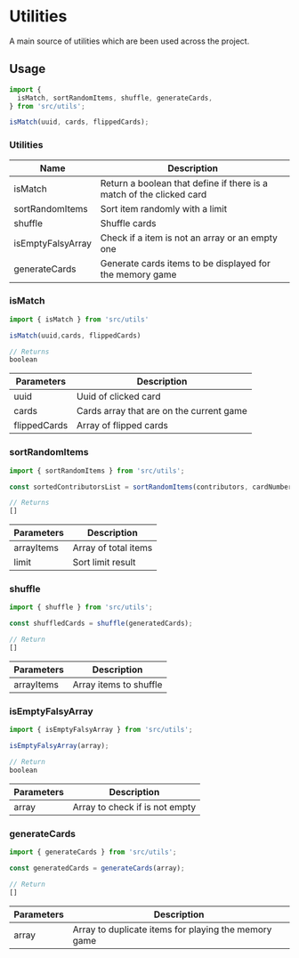 # Utilities
A main source of utilities which are been used across the project.

## Usage
```javascript
import {
  isMatch, sortRandomItems, shuffle, generateCards,
} from 'src/utils';

isMatch(uuid, cards, flippedCards);
```


### Utilities

| Name          | Description |
|---------------|----------|
| isMatch         |Return a boolean that define if there is a match of the clicked card  |
| sortRandomItems  | Sort item randomly with a limit         |
| shuffle  | Shuffle cards        |          
| isEmptyFalsyArray  | Check if a item is not an array or an empty one        |          
| generateCards  | Generate cards items to be displayed for the memory game        |          



### isMatch


```javascript
import { isMatch } from 'src/utils'

isMatch(uuid,cards, flippedCards)

// Returns
boolean
```

| Parameters          | Description |
|---------------|----------|
| uuid         | Uuid of clicked card |
| cards  | Cards array that are on the current game         |
| flippedCards  | Array of flipped cards       |        




### sortRandomItems

```javascript
import { sortRandomItems } from 'src/utils';

const sortedContributorsList = sortRandomItems(contributors, cardNumbers);

// Returns
[]
```
| Parameters          | Description |
|---------------|----------|
| arrayItems         | Array of total items |
| limit  | Sort limit result         |   

### shuffle

```javascript
import { shuffle } from 'src/utils';

const shuffledCards = shuffle(generatedCards);

// Return
[]


```
| Parameters          | Description |
|---------------|----------|
| arrayItems         | Array items to shuffle |

### isEmptyFalsyArray

```javascript
import { isEmptyFalsyArray } from 'src/utils';

isEmptyFalsyArray(array);

// Return
boolean


```
| Parameters          | Description |
|---------------|----------|
| array         | Array to check if is not empty |

### generateCards

```javascript
import { generateCards } from 'src/utils';

const generatedCards = generateCards(array);

// Return
[]


```
| Parameters          | Description |
|---------------|----------|
| array         | Array to duplicate items for playing the memory game |


